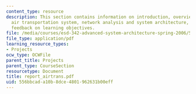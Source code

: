 ```yaml
---
content_type: resource
description: This section contains information on introduction, overview of the U.S.
  air transportation system, network analysis and system architecture, conclusion,
  feedback on learning objectives.
file: /media/courses/esd-342-advanced-system-architecture-spring-2006/556bbcada10b8dce4801962631b00eff_report_airtrans.pdf
file_type: application/pdf
learning_resource_types:
- Projects
ocw_type: OCWFile
parent_title: Projects
parent_type: CourseSection
resourcetype: Document
title: report_airtrans.pdf
uid: 556bbcad-a10b-8dce-4801-962631b00eff
---
```

